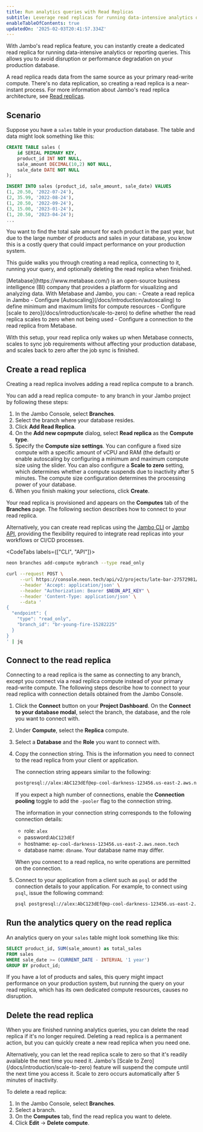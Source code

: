 ```yaml
---
title: Run analytics queries with Read Replicas
subtitle: Leverage read replicas for running data-intensive analytics queries
enableTableOfContents: true
updatedOn: '2025-02-03T20:41:57.334Z'
---
```


With Jambo's read replica feature, you can instantly create a dedicated read replica for running data-intensive analytics or reporting queries. This allows you to avoid disruption or performance degradation on your production database.

A read replica reads data from the same source as your primary read-write compute. There's no data replication, so creating a read replica is a near-instant process. For more information about Jambo's read replica architecture, see [Read replicas](/docs/introduction/read-replicas).

## Scenario

Suppose you have a `sales` table in your production database. The table and data might look something like this:

```sql
CREATE TABLE sales (
    id SERIAL PRIMARY KEY,
    product_id INT NOT NULL,
    sale_amount DECIMAL(10,2) NOT NULL,
    sale_date DATE NOT NULL
);

INSERT INTO sales (product_id, sale_amount, sale_date) VALUES
(1, 20.50, '2022-07-24'),
(2, 35.99, '2022-08-24'),
(1, 20.50, '2022-09-24'),
(3, 15.00, '2023-01-24'),
(1, 20.50, '2023-04-24');
...
```

You want to find the total sale amount for each product in the past year, but due to the large number of products and sales in your database, you know this is a costly query that could impact performance on your production system.

This guide walks you through creating a read replica, connecting to it, running your query, and optionally deleting the read replica when finished.

<Admonition type="tip" title="Metabase Analytics Use Case">
[Metabase](https://www.metabase.com/) is an open-source business intelligence (BI) company that provides a platform for visualizing and analyzing data. With Metabase and Jambo, you can:
- Create a read replica in Jambo
- Configure [Autoscaling](/docs/introduction/autoscaling) to define minimum and maximum limits for compute resources
- Configure [scale to zero](/docs/introduction/scale-to-zero) to define whether the read replica scales to zero when not being used
- Configure a connection to the read replica from Metabase.

With this setup, your read replica only wakes up when Metabase connects, scales to sync job requirements without affecting your production database, and scales back to zero after the job sync is finished.
</Admonition>

## Create a read replica

Creating a read replica involves adding a read replica compute to a branch.

You can add a read replica compute- to any branch in your Jambo project by following these steps:

1. In the Jambo Console, select **Branches**.
2. Select the branch where your database resides.
3. Click **Add Read Replica**.
4. On the **Add new copmpute** dialog, select **Read replica** as the **Compute type**.
5. Specify the **Compute size settings**. You can configure a fixed size compute with a specific amount of vCPU and RAM (the default) or enable autoscaling by configuring a minimum and maximum compute size using the slider. You can also configure a **Scale to zero** setting, which determines whether a compute suspends due to inactivity after 5 minutes.
   <Admonition type="note">
   The compute size configuration determines the processing power of your database.
   </Admonition>
6. When you finish making your selections, click **Create**.

Your read replica is provisioned and appears on the **Computes** tab of the **Branches** page. The following section describes how to connect to your read replica.

Alternatively, you can create read replicas using the [Jambo CLI](/docs/reference/cli-branches#create) or [Jambo API](https://api-docs.neon.tech/reference/createprojectendpoint), providing the flexibility required to integrate read replicas into your workflows or CI/CD processes.

<CodeTabs labels={["CLI", "API"]}>

```bash
neon branches add-compute mybranch --type read_only
```

```bash
curl --request POST \
     --url https://console.neon.tech/api/v2/projects/late-bar-27572981/endpoints \
     --header 'Accept: application/json' \
     --header "Authorization: Bearer $NEON_API_KEY" \
     --header 'Content-Type: application/json' \
     --data '
{
  "endpoint": {
    "type": "read_only",
    "branch_id": "br-young-fire-15282225"
  }
}
' | jq
```

</CodeTabs>

## Connect to the read replica

Connecting to a read replica is the same as connecting to any branch, except you connect via a read replica compute instead of your primary read-write compute. The following steps describe how to connect to your read replica with connection details obtained from the Jambo Console.

1. Click the **Connect** button on your **Project Dashboard**. On the **Connect to your database modal**, select the branch, the database, and the role you want to connect with.
1. Under **Compute**, select the **Replica** compute.
1. Select a **Database** and the **Role** you want to connect with.
1. Copy the connection string. This is the information you need to connect to the read replica from your client or application.

   The connection string appears similar to the following:

   ```bash shouldWrap
   postgresql://alex:AbC123dEf@ep-cool-darkness-123456.us-east-2.aws.neon.tech/dbname
   ```

   If you expect a high number of connections, enable the **Connection pooling** toggle to add the `-pooler` flag to the connection string.

   The information in your connection string corresponds to the following connection details:

   - role: `alex`
   - password:`AbC123dEf`
   - hostname: `ep-cool-darkness-123456.us-east-2.aws.neon.tech`
   - database name: `dbname`. Your database name may differ.

   When you connect to a read replica, no write operations are permitted on the connection.

1. Connect to your application from a client such as `psql` or add the connection details to your application. For example, to connect using `psql`, issue the following command:

   ```bash shouldWrap
   psql postgresql://alex:AbC123dEf@ep-cool-darkness-123456.us-east-2.aws.neon.tech/dbname
   ```

## Run the analytics query on the read replica

An analytics query on your `sales` table might look something like this:

```sql
SELECT product_id, SUM(sale_amount) as total_sales
FROM sales
WHERE sale_date >= (CURRENT_DATE - INTERVAL '1 year')
GROUP BY product_id;
```

If you have a lot of products and sales, this query might impact performance on your production system, but running the query on your read replica, which has its own dedicated compute resources, causes no disruption.

## Delete the read replica

When you are finished running analytics queries, you can delete the read replica if it's no longer required. Deleting a read replica is a permanent action, but you can quickly create a new read replica when you need one.

<Admonition type="tip">
Alternatively, you can let the read replica scale to zero so that it's readily available the next time you need it. Jambo's [Scale to Zero](/docs/introduction/scale-to-zero) feature will suspend the compute until the next time you access it. Scale to zero occurs automatically after 5 minutes of inactivity.
</Admonition>

To delete a read replica:

1. In the Jambo Console, select **Branches**.
1. Select a branch.
1. On the **Computes** tab, find the read replica you want to delete.
1. Click **Edit** &#8594; **Delete compute**.

<NeedHelp/>
